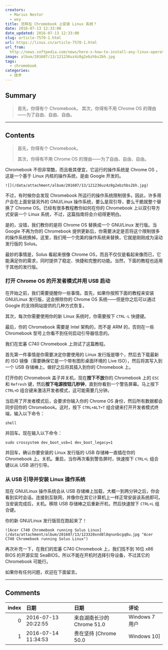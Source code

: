 ```yaml
---
creators:
  - Marius Nestor
  - wxy
title: 怎样在 Chromebook 上安装 Linux 系统？
date: 2016-07-13 12:33:00
date_updated: 2016-07-13 12:33:00
slug: article-7570-1.html
url: https://linux.cn/article-7570-1.html
url_from: 
  http://news.softpedia.com/news/here-s-how-to-install-any-linux-operating-system-on-your-chromebook-506212.shtml
image: album/201607/13/121236uz4z8g2ebzhbs2bh.jpg
tags:
  - chromebook
categories:
  - 技术
---
```


## Summary

> 首先，你得有个 Chromebook。
> 其次，你得有不用 Chrome OS 的理由——为了自由、自由、自由。

***

<!-- more -->

## Contents

> 
> 首先，你得有个 Chromebook。
> 
> 
> 其次，你得有不用 Chrome OS 的理由——为了自由、自由、自由。
> 
> 
> 

Chromebook 不但非常酷，而且极其便宜，它运行的操作系统是 Chrome OS ，这是一个基于 Linux 内核的操作系统，是由 Google 开发的。

`![](/data/attachment/album/201607/13/121236uz4z8g2ebzhbs2bh.jpg)`

不过，有时候你会发现 Chromebook 所运行的操作系统限制很多。因此，许多用户会在上面安装另外的 GNU/Linux 操作系统，要么是双引导，要么干脆就整个替换了 Chrome OS。已经有很多教程教你如何在你的 Chromebook 上以双引导方式安装一个 Linux 系统，不过，这篇指南将会介绍得更明白。

是的，没错，我们教你的是将 Chrome OS 替换成一个 GNU/Linux 发行版。当 Google 不再为你的 Chromebook 提供更新后，你需要决定是否将这个限制很多的操作系统换掉。这里，我们用一个完美的操作系统来替换，它就是刚刚成为滚动发行版的 Solus。

最妙的事情是，Solus 看起来很像 Chrome OS，而且不仅仅是看起来像而已，它能满足你的需求，同时提供了稳定、快捷和完整的功能。当然，下面的教程也适用于其他的发行版。

### 打开 Chrome OS 的开发者模式并用 USB 启动

在开始之前，我们需要提醒你一些事情。首先，如果你按照下面的教程来安装 GNU/Linux 发行版，这会擦除你的 Chrome OS 系统——但是你之后可以通过 Google 的支持网站提供的几种方式恢复。

其次，每次你需要使用你的新 Linux 系统时，你需要按下 `CTRL-L` 快捷键。

最后，你的 Chromebook 需要是 Intel 架构的，而不是 ARM 的，否则在一些 Chromebook 型号上你看不到任何启动引导器信息的。

我们在宏碁 C740 Chromebook 上测试了这篇教程。

首先第一件事情是你需要决定你要使用的 Linux 发行版是哪个，然后去下载最新的 ISO 镜像（需要确保它是一个带有图形桌面环境的 Live ISO），然后将其写入到一个 USB 存储棒上。做好之后将其插入到你的 Chromebook 上。

打开你的 Chromebook 盖子并关机，现在**按下不放**你的 Chromebook 上的 `ESC` 和 `Refresh` 键，然后**按下电源按钮几秒钟**，直到你看到一个警告屏幕。马上按下 `CTRL+D` 组合键来激活开发者模式，这可能需要几分钟。

当启用了开发者模式后，会要求你输入你的 Chrome OS 身份，然后所有数据都会同步回你的 Chromebook。这时，按下 `CTRL+ALT+T` 组合键来打开开发者模式终端，输入以下命令：

```shell
shell 
```

并回车。现在输入以下命令：

```shell
sudo crossystem dev_boot_usb=1 dev_boot_legacy=1
```

并回车，确认你要安装的 Linux 发行版的 USB 存储棒一直插在你的 Chromebook 上。关机。重启，当你再次看到警告屏时，快速按下 `CTRL+L` 组合键以从 USB 进行引导。

### 从 USB 引导并安装 Linux 操作系统

现在 GNU/Linux 操作系统会从 USB 存储棒上加载，大概一到两分钟之后，你会看到实时会话。连接到互联网，并像你在其它计算机上一样正常安装该系统即可。当安装完成后，关机。移除 USB 存储棒之后重新开机，然后快速按下 `CTRL+L` 组合键。

你的新 GNU/Linux 发行版现在跑起来了！

`![Acer C740 Chromebook running Solus Linux](/data/attachment/album/201607/13/123320xnd8l8qnunbcgq0u.jpg "Acer C740 Chromebook running Solus Linux")`

再次补充一下，在我们的宏碁 C740 Chromebook 上，我们找不到 16位 x86 BIOS 的开源实现 SeaBIOS，所以不能在开机时选择引导设备，不过其它的 Chromebook 可能行。

如果你有任何问题，欢迎在下面留言。

***

## Comments

|   index | 日期                | 日期                                      | 评论                                                                   |
|--------:|:--------------------|:------------------------------------------|:-----------------------------------------------------------------------|
|       0 | 2016-07-13 20:22:55 | 来自湖南长沙的 Chrome 51.0|Windows 7 用户 | 使用crouton可以实现在ChromeOS和Linux发行版中热切换，原理是利用Chroot。 |
|       1 | 2016-07-14 11:34:53 | 贵在坚持 [Chrome 50.0|Windows 10]         | ChromeBook&nbsp;&nbsp;是面向用户桌面发行版？                           |
